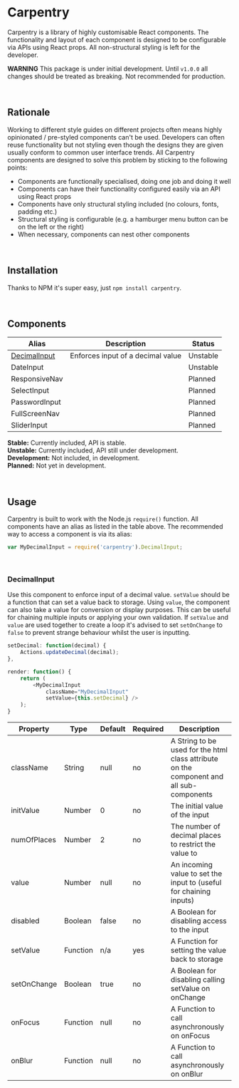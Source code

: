 # Carpentry

Carpentry is a library of highly customisable React components. The
functionality and layout of each component is designed to be configurable
via APIs using React props. All non-structural styling is left for the
developer.

**WARNING** This package is under initial development. Until `v1.0.0`
all changes should be treated as breaking. Not recommended for production.

<br>

## Rationale

Working to different style guides on different projects often means
highly opinionated / pre-styled components can't be used. Developers
can often reuse functionality but not styling even though the designs
they are given usually conform to common user interface trends. All
Carpentry components are designed to solve this problem by sticking to
the following points:

+ Components are functionally specialised, doing one job and doing it
	well
+ Components can have their functionality configured easily via an API
	using React props
+ Components have only structural styling included (no colours, fonts,
	padding	etc.)
+ Structural styling is configurable (e.g. a hamburger menu button can
	be on the left or the right)
+ When necessary, components can nest other components

<br>

## Installation

Thanks to NPM it's super easy, just `npm install carpentry`.

<br>

## Components

<table>
	<thead>
		<tr>
			<th>Alias</th>
			<th>Description</th>
			<th>Status</th>
		</tr>
	</thead>
	<tbody>
		<tr>
			<td><a href="#decimalinput">DecimalInput</a></td>
			<td>Enforces input of a decimal value</td>
			<td>Unstable</td>
		</tr>
		<tr>
			<td>DateInput</td>
			<td></td>
			<td>Unstable</td>
		</tr>
		<tr>
			<td>ResponsiveNav</td>
			<td></td>
			<td>Planned</td>
		</tr>
		<tr>
			<td>SelectInput</td>
			<td></td>
			<td>Planned</td>
		</tr>
		<tr>
			<td>PasswordInput</td>
			<td></td>
			<td>Planned</td>
		</tr>
		<tr>
			<td>FullScreenNav</td>
			<td></td>
			<td>Planned</td>
		</tr>
		<tr>
			<td>SliderInput</td>
			<td></td>
			<td>Planned</td>
		</tr>
	</tbody>
</table>

**Stable:** Currently included, API is stable.<br>
**Unstable:** Currently included, API still under development.<br>
**Development:** Not included, in development.<br>
**Planned:** Not yet in development.

<br>

## Usage

Carpentry is built to work with the Node.js `require()` function. All
components have an alias as listed in the table above. The
recommended way to access a component is via its alias:

``` javascript
var MyDecimalInput = require('carpentry').DecimalInput;
```

<br>

### DecimalInput

Use this component to enforce input of a decimal value. `setValue`
should be a function that can set a value back to storage. Using `value`,
the component can also take a value for conversion or display purposes.
This can be useful for chaining multiple inputs or applying your own
validation. If `setValue` and `value` are used together to create a loop
it's advised to set `setOnChange` to `false` to prevent strange
behaviour whilst the user is inputting.

``` javascript
setDecimal: function(decimal) {
	Actions.updateDecimal(decimal);
},

render: function() {
	return (
		<MyDecimalInput
			className="MyDecimalInput"
			setValue={this.setDecimal} />
	);
}
```

<table>
	<thead>
		<tr>
			<th>Property</th>
			<th>Type</th>
			<th>Default</th>
			<th>Required</th>
			<th>Description</th>
		</tr>
	</thead>
	<tbody>
		<tr>
			<td>className</td>
			<td>String</td>
			<td>null</td>
			<td>no</td>
			<td>A String to be used for the html class attribute on the
				component and all sub-components</td>
		</tr>
		<tr>
			<td>initValue</td>
			<td>Number</td>
			<td>0</td>
			<td>no</td>
			<td>The initial value of the input</td>
		</tr>
		<tr>
			<td>numOfPlaces</td>
			<td>Number</td>
			<td>2</td>
			<td>no</td>
			<td>The number of decimal places to restrict the value to</td>
		</tr>
		<tr>
			<td>value</td>
			<td>Number</td>
			<td>null</td>
			<td>no</td>
			<td>An incoming value to set the input to (useful for
				chaining inputs)</td>
		</tr>
		<tr>
			<td>disabled</td>
			<td>Boolean</td>
			<td>false</td>
			<td>no</td>
			<td>A Boolean for disabling access to the input</td>
		</tr>
		<tr>
			<td>setValue</td>
			<td>Function</td>
			<td>n/a</td>
			<td>yes</td>
			<td>A Function for setting the value back to storage</td>
		</tr>
		<tr>
			<td>setOnChange</td>
			<td>Boolean</td>
			<td>true</td>
			<td>no</td>
			<td>A Boolean for disabling calling setValue on onChange</td>
		</tr>
		<tr>
			<td>onFocus</td>
			<td>Function</td>
			<td>null</td>
			<td>no</td>
			<td>A Function to call asynchronously on onFocus</td>
		</tr>
		<tr>
			<td>onBlur</td>
			<td>Function</td>
			<td>null</td>
			<td>no</td>
			<td>A Function to call asynchronously on onBlur</td>
		</tr>
	</tbody>
</table>
